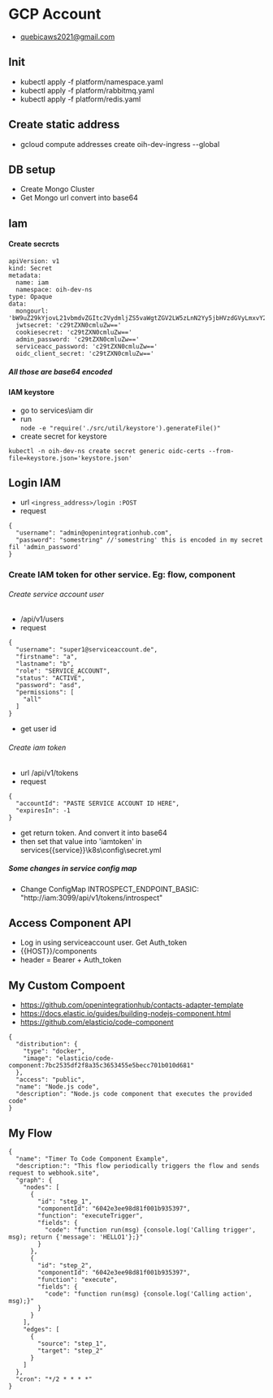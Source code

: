 # GCP Account
* quebicaws2021@gmail.com

## Init
* kubectl apply -f platform/namespace.yaml
* kubectl apply -f platform/rabbitmq.yaml
* kubectl apply -f platform/redis.yaml

## Create static address
* gcloud compute addresses create oih-dev-ingress --global

## DB setup
* Create Mongo Cluster
* Get Mongo url convert into base64

## Iam
#### Create secrcts
```
apiVersion: v1
kind: Secret
metadata:
  name: iam
  namespace: oih-dev-ns
type: Opaque
data:
  mongourl: 'bW9uZ29kYjovL21vbmdvZGItc2VydmljZS5vaWgtZGV2LW5zLnN2Yy5jbHVzdGVyLmxvY2FsL2lhbQ=='
  jwtsecret: 'c29tZXN0cmluZw=='
  cookiesecret: 'c29tZXN0cmluZw=='
  admin_password: 'c29tZXN0cmluZw=='
  serviceacc_password: 'c29tZXN0cmluZw=='
  oidc_client_secret: 'c29tZXN0cmluZw=='
```
##### All those are base64 encoded

#### IAM keystore
* go to services\iam dir
* run  
```node -e "require('./src/util/keystore').generateFile()"```
* create secret for keystore
```
kubectl -n oih-dev-ns create secret generic oidc-certs --from-file=keystore.json='keystore.json'
```

## Login IAM
* url ```<ingress_address>/login :POST```
* request
```
{
  "username": "admin@openintegrationhub.com",
  "password": "somestring" //'somestring' this is encoded in my secret fil 'admin_password' 
}
```

### Create IAM token for other service. Eg: flow, component
###### Create service account user
* /api/v1/users
* request
```
{
  "username": "super1@serviceaccount.de",
  "firstname": "a",
  "lastname": "b",
  "role": "SERVICE_ACCOUNT",
  "status": "ACTIVE",
  "password": "asd",
  "permissions": [
    "all"
  ]
}
```
* get user id

###### Create iam token
* url /api/v1/tokens
* request
```
{
  "accountId": "PASTE SERVICE ACCOUNT ID HERE",
  "expiresIn": -1
}
```
* get return token. And convert it into base64
* then set that value into 'iamtoken' in services\{{service}}\k8s\config\secret.yml

##### Some changes in service config map
* Change ConfigMap INTROSPECT_ENDPOINT_BASIC: "http://iam:3099/api/v1/tokens/introspect"

## Access Component API
* Log in using serviceaccount user. Get Auth_token
* {{HOST}}/components
* header = Bearer + Auth_token


## My Custom Compoent
* https://github.com/openintegrationhub/contacts-adapter-template
* https://docs.elastic.io/guides/building-nodejs-component.html
* https://github.com/elasticio/code-component
```
{
  "distribution": {
    "type": "docker",
    "image": "elasticio/code-component:7bc2535df2f8a35c3653455e5becc701b010d681"
  },
  "access": "public",
  "name": "Node.js code",
  "description": "Node.js code component that executes the provided code"
}
```

## My Flow
```
{
  "name": "Timer To Code Component Example",
  "description:": "This flow periodically triggers the flow and sends request to webhook.site",
  "graph": {
    "nodes": [
      {
        "id": "step_1",
        "componentId": "6042e3ee98d81f001b935397",
        "function": "executeTrigger",
        "fields": {
          "code": "function run(msg) {console.log('Calling trigger', msg); return {'message': 'HELLO1'};}"
        }
      },
	  {
        "id": "step_2",
        "componentId": "6042e3ee98d81f001b935397",
        "function": "execute",
        "fields": {
          "code": "function run(msg) {console.log('Calling action', msg);}"
        }
      }
    ],
    "edges": [
      {
        "source": "step_1",
        "target": "step_2"
      }
    ]
  },
  "cron": "*/2 * * * *"
}
```
